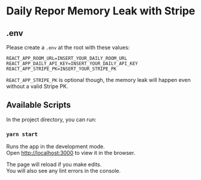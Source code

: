 # Daily Repor Memory Leak with Stripe

## .env

Please create a `.env` at the root with these values:
```
REACT_APP_ROOM_URL=INSERT_YOUR_DAILY_ROOM_URL
REACT_APP_DAILY_API_KEY=INSERT_YOUR_DAILY_API_KEY
REACT_APP_STRIPE_PK=INSERT_YOUR_STRIPE_PK
```
`REACT_APP_STRIPE_PK` is optional though, the memory leak will happen even without a valid Stripe PK.


## Available Scripts

In the project directory, you can run:

### `yarn start`

Runs the app in the development mode.\
Open [http://localhost:3000](http://localhost:3000) to view it in the browser.

The page will reload if you make edits.\
You will also see any lint errors in the console.


